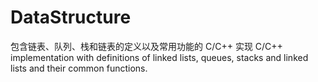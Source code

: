 # DataStructure

包含链表、队列、栈和链表的定义以及常用功能的 C/C++ 实现
C/C++ implementation with definitions of linked lists, queues, stacks and linked lists and their common functions.
